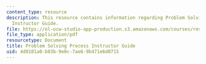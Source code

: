 ```yaml
---
content_type: resource
description: This resource contains information regarding Problem Solving Process
  Instructor Guide.
file: https://ol-ocw-studio-app-production.s3.amazonaws.com/courses/res-tll-004-stem-concept-videos-fall-2013/4d0101a0b83b9e0c7ae69b471e6d0715_MITRES_TLL-004F13_PSPr_IG.pdf
file_type: application/pdf
resourcetype: Document
title: Problem Solving Process Instructor Guide
uid: 4d0101a0-b83b-9e0c-7ae6-9b471e6d0715
---
```

